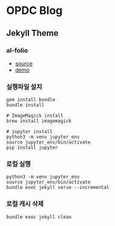 # OPDC Blog

## Jekyll Theme
### al-folio
- [source](https://github.com/alshedivat/al-folio)
- [demo](https://alshedivat.github.io/al-folio/)

### 실행파일 설치
```shell
gem install bundle
bundle install

# ImageMagick install
brew install imagemagick

# jupyter install
python3 -m venv jupyter_env
source jupyter_env/bin/activate
pip install jupyter
```

### 로컬 실행
```shell
python3 -m venv jupyter_env
source jupyter_env/bin/activate
bundle exec jekyll serve --incremental
```

### 로컬 캐시 삭제
```shell
bundle exec jekyll clean
```
